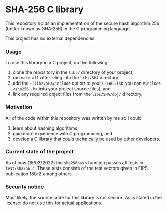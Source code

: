 
# SHA-256 C library

This repository holds an implementation of the secure hash algorithm 256
(better known as SHA-256) in the C programming language.

This project has no external dependencies.

### Usage

To use this library in a C project, do the following:

 1. clone the repository in the `libs/` directory of your project;
 2. run `make all` after `cd`ing into the `libs/SHA` directory;
 3. add the `-Ilibs/SHA/include` option to your `CFLAGS` (so you can `#include <sha256.,h>` into your project source files), and
 4. link any required object files from the `libs/SHA/obj/` directory.

### Motivation

All of the code within this repository was written by me so I could

 1. learn about hashing algorithms;
 2. gain more experience with C programming, and
 3. develop a C library that *could* technically be used by other developers.

### Current state of the project

As of now (15/03/2022) the `sha256hash` function passes all tests in
`test/sha256.c`. These tests consists of the test vectors given in FIPS
publication 180-2 among others.

### Security notice

Most likely, the source code for this library is not secure. As is stated in
the license: do not use this for actual applications.
